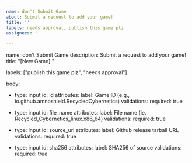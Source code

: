 ```yaml
---
name: don't Submit Game
about: Submit a request to add your game!
title: ''
labels: needs approval, publish this game plz
assignees: ''

---
```


name: don't Submit Game
description: Submit a request to add your game!
title: "[New Game] <Game Name>"

labels: ["publish this game plz", "needs approval"]

body:
- type: input
  id: id
  attributes:
    label: Game ID (e.g., io.github.amnoshield.RecycledCybernetics)
  validations:
    required: true

- type: input
  id: file_name
  attributes:
    label: File name (ie. Recycled_Cybernetics_linux.x86_64)
  validations:
    required: true

- type: input
  id: source_url
  attributes:
    label: Github release tarball URL
  validations:
    required: true

- type: input
  id: sha256
  attributes:
    label: SHA256 of source
  validations:
    required: true
